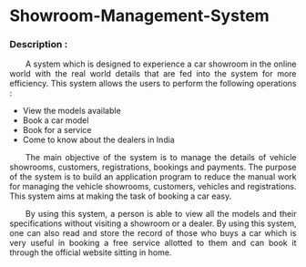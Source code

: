 # Showroom-Management-System

### Description :

<p align = "justify">&emsp;&emsp;A system which is designed to experience a car showroom in the online world with the real world details that are fed into the system for more efficiency. This system allows the users to perform the following operations :</p>

*	View the models available 
*	Book a car model
*	Book for a service
*	Come to know about the dealers in India

<p align = "justify">&emsp;&emsp;The main objective of the system is to manage the details of vehicle showrooms, customers, registrations, bookings and payments. The purpose of the system is to build an application program to reduce the manual work for managing the vehicle showrooms, customers, vehicles and registrations. This system aims at making the task of booking a car easy.</p> 

<p align = "justify">&emsp;&emsp;By using this system, a person is able to view all the models and their specifications without visiting a showroom or a dealer. By using this system, one can also read and store the record of those who buys a car which is very useful in booking a free service allotted to them and can book it through the official website sitting in home.</p>
